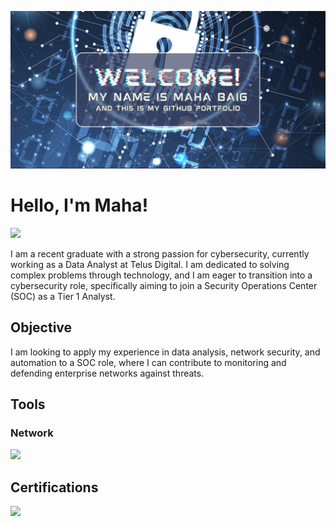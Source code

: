 ![Banner](https://github.com/mahabaig/mahabaig/blob/main/Add%20a%20heading.png?raw=true)


# Hello, I'm Maha! 
<a href="https://www.linkedin.com/in/mahabaig"><img src="https://img.shields.io/badge/-LinkedIn-0072b1?&style=for-the-badge&logo=linkedin&logoColor=white" /></a>

I am a recent graduate with a strong passion for cybersecurity, currently working as a Data Analyst at Telus Digital. I am dedicated to solving complex problems through technology, and I am eager to transition into a cybersecurity role, specifically aiming to join a Security Operations Center (SOC) as a Tier 1 Analyst.

## Objective
I am looking to apply my experience in data analysis, network security, and automation to a SOC role, where I can contribute to monitoring and defending enterprise networks against threats.



## Tools

### Network
<div>
    <img src="https://img.shields.io/badge/-Wireshark-1679A7?&style=for-the-badge&logo=Wireshark&logoColor=white" />

</div>

## Certifications
<div>
    <img src="https://img.shields.io/badge/-Security%2B-FF0000?&style=for-the-badge&logo=CompTIA&logoColor=white" />
</div>


